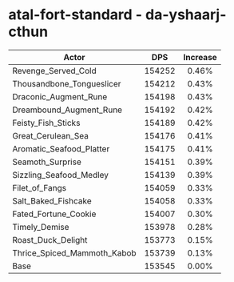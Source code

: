 # atal-fort-standard - da-yshaarj-cthun
| Actor | DPS | Increase |
|---|:---:|:---:|
|Revenge_Served_Cold|154252|0.46%|
|Thousandbone_Tongueslicer|154212|0.43%|
|Draconic_Augment_Rune|154198|0.43%|
|Dreambound_Augment_Rune|154192|0.42%|
|Feisty_Fish_Sticks|154189|0.42%|
|Great_Cerulean_Sea|154176|0.41%|
|Aromatic_Seafood_Platter|154175|0.41%|
|Seamoth_Surprise|154151|0.39%|
|Sizzling_Seafood_Medley|154139|0.39%|
|Filet_of_Fangs|154059|0.33%|
|Salt_Baked_Fishcake|154058|0.33%|
|Fated_Fortune_Cookie|154007|0.30%|
|Timely_Demise|153978|0.28%|
|Roast_Duck_Delight|153773|0.15%|
|Thrice_Spiced_Mammoth_Kabob|153739|0.13%|
|Base|153545|0.00%|
